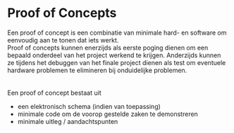 # Proof of Concepts

Een proof of concept is een combinatie van minimale hard- en software om eenvoudig aan te tonen dat iets werkt.  
Proof of concepts kunnen enerzijds als eerste poging dienen om een bepaald onderdeel van het project werkend te krijgen. Anderzijds kunnen ze tijdens het debuggen van het finale project dienen als test om eventuele hardware problemen te elimineren bij onduidelijke problemen.
<br />  
<br />
Een proof of concept bestaat uit
* een elektronisch schema (indien van toepassing)
* minimale code om de voorop gestelde zaken te demonstreren
* minimale uitleg / aandachtspunten
